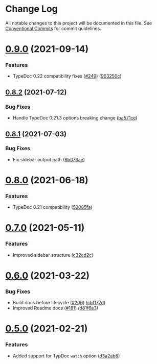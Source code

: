 # Change Log

All notable changes to this project will be documented in this file.
See [Conventional Commits](https://conventionalcommits.org) for commit guidelines.

# [0.9.0](https://github.com/tgreyuk/typedoc-plugin-markdown/compare/vuepress-plugin-typedoc@0.8.2...vuepress-plugin-typedoc@0.9.0) (2021-09-14)


### Features

* TypeDoc 0.22 compatibility fixes ([#249](https://github.com/tgreyuk/typedoc-plugin-markdown/issues/249)) ([963250c](https://github.com/tgreyuk/typedoc-plugin-markdown/commit/963250cbe0b12bc3f413b5138d6d4e33ad2a6353))





## [0.8.2](https://github.com/tgreyuk/typedoc-plugin-markdown/compare/vuepress-plugin-typedoc@0.8.1...vuepress-plugin-typedoc@0.8.2) (2021-07-12)


### Bug Fixes

* Handle TypeDoc 0.21.3 options breaking change ([ba571ce](https://github.com/tgreyuk/typedoc-plugin-markdown/commit/ba571cefb6285d740e032c1e489bc2ca3fdb01dd))





## [0.8.1](https://github.com/tgreyuk/typedoc-plugin-markdown/compare/vuepress-plugin-typedoc@0.8.0...vuepress-plugin-typedoc@0.8.1) (2021-07-03)


### Bug Fixes

* Fix sidebar output path ([6b076ae](https://github.com/tgreyuk/typedoc-plugin-markdown/commit/6b076ae5037665318433270f4ac16d965bf8c0e8))





# [0.8.0](https://github.com/tgreyuk/typedoc-plugin-markdown/compare/vuepress-plugin-typedoc@0.7.0...vuepress-plugin-typedoc@0.8.0) (2021-06-18)


### Features

* TypeDoc 0.21 compatibility ([52085fa](https://github.com/tgreyuk/typedoc-plugin-markdown/commit/52085fa57dcaf72e41627a752c906b9c7eae1ad4))





# [0.7.0](https://github.com/tgreyuk/typedoc-plugin-markdown/compare/vuepress-plugin-typedoc@0.6.0...vuepress-plugin-typedoc@0.7.0) (2021-05-11)


### Features

* Improved sidebar structure ([c32ed2c](https://github.com/tgreyuk/typedoc-plugin-markdown/commit/c32ed2c36ee3ceabcc9d255cf611b94498311b0f))





# [0.6.0](https://github.com/tgreyuk/typedoc-plugin-markdown/compare/vuepress-plugin-typedoc@0.5.0...vuepress-plugin-typedoc@0.6.0) (2021-03-22)


### Bug Fixes

* Build docs before lifecycle ([#206](https://github.com/tgreyuk/typedoc-plugin-markdown/issues/206)) ([cbf177d](https://github.com/tgreyuk/typedoc-plugin-markdown/commit/cbf177d60b5db682819693f9ef14df3799ad3323))
* Improved Readme docs ([#181](https://github.com/tgreyuk/typedoc-plugin-markdown/issues/181)) ([d81f6a3](https://github.com/tgreyuk/typedoc-plugin-markdown/commit/d81f6a392303c9e6566ef15ab0d8b9236e24556d))



# [0.5.0](https://github.com/tgreyuk/typedoc-plugin-markdown/compare/vuepress-plugin-typedoc@0.4.1...vuepress-plugin-typedoc@0.5.0) (2021-02-21)


### Features

* Added support for TypDoc `watch` option ([d3a2ab6](https://github.com/tgreyuk/typedoc-plugin-markdown/commit/d3a2ab6f3322bebee4727f8ed8e810f40196d452))
